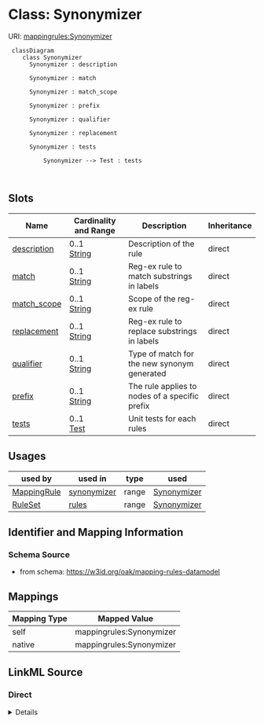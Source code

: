 # Class: Synonymizer



URI: [mappingrules:Synonymizer](https://w3id.org/oak/mapping-rules-datamodel/Synonymizer)




```{mermaid}
 classDiagram
    class Synonymizer
      Synonymizer : description
        
      Synonymizer : match
        
      Synonymizer : match_scope
        
      Synonymizer : prefix
        
      Synonymizer : qualifier
        
      Synonymizer : replacement
        
      Synonymizer : tests
        
          Synonymizer --> Test : tests
        
      
```




<!-- no inheritance hierarchy -->


## Slots

| Name | Cardinality and Range | Description | Inheritance |
| ---  | --- | --- | --- |
| [description](description.md) | 0..1 <br/> [String](String.md) | Description of the rule | direct |
| [match](match.md) | 0..1 <br/> [String](String.md) | Reg-ex rule to match substrings in labels | direct |
| [match_scope](match_scope.md) | 0..1 <br/> [String](String.md) | Scope of the reg-ex rule | direct |
| [replacement](replacement.md) | 0..1 <br/> [String](String.md) | Reg-ex rule to replace substrings in labels | direct |
| [qualifier](qualifier.md) | 0..1 <br/> [String](String.md) | Type of match for the new synonym generated | direct |
| [prefix](prefix.md) | 0..1 <br/> [String](String.md) | The rule applies to nodes of a specific prefix | direct |
| [tests](tests.md) | 0..1 <br/> [Test](Test.md) | Unit tests for each rules | direct |





## Usages

| used by | used in | type | used |
| ---  | --- | --- | --- |
| [MappingRule](MappingRule.md) | [synonymizer](synonymizer.md) | range | [Synonymizer](Synonymizer.md) |
| [RuleSet](RuleSet.md) | [rules](rules.md) | range | [Synonymizer](Synonymizer.md) |






## Identifier and Mapping Information







### Schema Source


* from schema: https://w3id.org/oak/mapping-rules-datamodel





## Mappings

| Mapping Type | Mapped Value |
| ---  | ---  |
| self | mappingrules:Synonymizer |
| native | mappingrules:Synonymizer |





## LinkML Source

<!-- TODO: investigate https://stackoverflow.com/questions/37606292/how-to-create-tabbed-code-blocks-in-mkdocs-or-sphinx -->

### Direct

<details>
```yaml
name: Synonymizer
from_schema: https://w3id.org/oak/mapping-rules-datamodel
attributes:
  description:
    name: description
    description: Description of the rule.
    from_schema: https://w3id.org/oak/mapping-rules-datamodel
    domain_of:
    - MappingRule
    - Synonymizer
    range: string
  match:
    name: match
    description: Reg-ex rule to match substrings in labels.
    from_schema: https://w3id.org/oak/mapping-rules-datamodel
    rank: 1000
    domain_of:
    - Synonymizer
    range: string
  match_scope:
    name: match_scope
    description: Scope of the reg-ex rule
    from_schema: https://w3id.org/oak/mapping-rules-datamodel
    rank: 1000
    domain_of:
    - Synonymizer
    range: string
  replacement:
    name: replacement
    description: Reg-ex rule to replace substrings in labels
    from_schema: https://w3id.org/oak/mapping-rules-datamodel
    rank: 1000
    domain_of:
    - Synonymizer
    range: string
  qualifier:
    name: qualifier
    description: Type of match for the new synonym generated.
    from_schema: https://w3id.org/oak/mapping-rules-datamodel
    rank: 1000
    domain_of:
    - Synonymizer
    range: string
  prefix:
    name: prefix
    description: The rule applies to nodes of a specific prefix.
    from_schema: https://w3id.org/oak/mapping-rules-datamodel
    rank: 1000
    domain_of:
    - Synonymizer
    - Test
    - RuleSet
    range: string
  tests:
    name: tests
    description: Unit tests for each rules.
    from_schema: https://w3id.org/oak/mapping-rules-datamodel
    rank: 1000
    domain_of:
    - Synonymizer
    range: Test

```
</details>

### Induced

<details>
```yaml
name: Synonymizer
from_schema: https://w3id.org/oak/mapping-rules-datamodel
attributes:
  description:
    name: description
    description: Description of the rule.
    from_schema: https://w3id.org/oak/mapping-rules-datamodel
    alias: description
    owner: Synonymizer
    domain_of:
    - MappingRule
    - Synonymizer
    range: string
  match:
    name: match
    description: Reg-ex rule to match substrings in labels.
    from_schema: https://w3id.org/oak/mapping-rules-datamodel
    rank: 1000
    alias: match
    owner: Synonymizer
    domain_of:
    - Synonymizer
    range: string
  match_scope:
    name: match_scope
    description: Scope of the reg-ex rule
    from_schema: https://w3id.org/oak/mapping-rules-datamodel
    rank: 1000
    alias: match_scope
    owner: Synonymizer
    domain_of:
    - Synonymizer
    range: string
  replacement:
    name: replacement
    description: Reg-ex rule to replace substrings in labels
    from_schema: https://w3id.org/oak/mapping-rules-datamodel
    rank: 1000
    alias: replacement
    owner: Synonymizer
    domain_of:
    - Synonymizer
    range: string
  qualifier:
    name: qualifier
    description: Type of match for the new synonym generated.
    from_schema: https://w3id.org/oak/mapping-rules-datamodel
    rank: 1000
    alias: qualifier
    owner: Synonymizer
    domain_of:
    - Synonymizer
    range: string
  prefix:
    name: prefix
    description: The rule applies to nodes of a specific prefix.
    from_schema: https://w3id.org/oak/mapping-rules-datamodel
    rank: 1000
    alias: prefix
    owner: Synonymizer
    domain_of:
    - Synonymizer
    - Test
    - RuleSet
    range: string
  tests:
    name: tests
    description: Unit tests for each rules.
    from_schema: https://w3id.org/oak/mapping-rules-datamodel
    rank: 1000
    alias: tests
    owner: Synonymizer
    domain_of:
    - Synonymizer
    range: Test

```
</details>